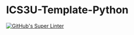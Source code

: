 # ICS3U-Template-Python
[![GitHub's Super Linter](https://github.com/Yiyun-Qin/ICS3U-UnitX-YY-Python/workflows/GitHub's%20Super%20Linter/badge.svg)](https://github.com/Yiyun-Qin/ICS3U-UnitX-YY-Python/actions)
